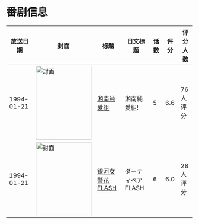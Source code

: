 # 番剧信息

|放送日期|封面|标题|日文标题|话数|评分|评分人数|
|---|---|---|---|---|---|---|
|1994-01-21|<img src="//lain.bgm.tv/pic/cover/c/7f/f4/26228_7h0y0.jpg" alt="封面" style="width:150px;height:200px;object-fit:cover;">|[湘南纯爱组](https://bangumi.tv/subject/26228)|湘南純愛組!|5|6.6|76人评分|
|1994-01-21|<img src="//lain.bgm.tv/pic/cover/c/27/87/66395_w2W31.jpg" alt="封面" style="width:150px;height:200px;object-fit:cover;">|[银河女警花 FLASH](https://bangumi.tv/subject/66395)|ダーティペア FLASH|6|6.0|28人评分|
